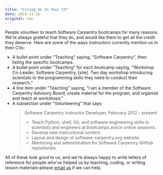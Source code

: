 ```yaml
---
title: "Citing Us In Your CV"
date: 2013-11-16
original: swc
---
```

<p>
  People volunteer to teach Software Carpentry bootcamps for many reasons.
  We're always grateful that they do,
  and would like them to get all the credit they deserve.
  Here are some of the ways instructors currently mention us in their CVs:
</p>
<ul>
  <li>A bullet point under "Teaching" saying, "Software Carpentry", then listing the specific bootcamps.</li>
  <li>A bullet point under "Teaching" for each bootcamp saying, "Workshop Co-Leader, Software Carpentry, [site].  Two day workshop introducing scientists to the programming skills they need to conduct their research."</li>
  <li>A line item under "Teaching" saying, "I am a member of the Software Carpentry Advisory Board, create material for the program, and organize and teach at workshops."</li>
  <li>A subsection under "Volunteering" that says:
    <blockquote>
      Software Carpentry Instructor Developer, February 2012 &ndash; present
      <ul>
  <li>Teach Python, shell, Git, and software engineering skills to scientists and engineers at bootcamps and in online sessions.</li>
  <li>Develop new instructional content.</li>
  <li>Layout and design of software-carpentry.org website.</li>
  <li>Mentoring and administration for Software Carpentry GitHub repositories.</li>
      </ul>
    </blockquote>
  </li>
</ul>
<p>
  All of these look good to us,
  and we're always happy to write letters of reference for people who've helped us by teaching,
  coding,
  or writing lesson materials–please <a href="mailto:gvwilson@third-bit.com">email us</a> if we can help.
</p>
